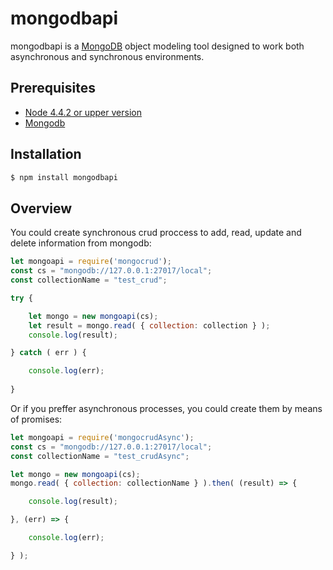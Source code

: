 mongodbapi
=================
mongodbapi is a [MongoDB](https://www.mongodb.org/) object modeling tool designed to work both asynchronous and synchronous environments.

Prerequisites
------------
  - [Node 4.4.2 or upper version](https://nodejs.org/en/)
  - [Mongodb](https://www.mongodb.com/)

Installation
------------
```sh
$ npm install mongodbapi
```

Overview
------------
You could create synchronous crud proccess to add, read, update and delete information from mongodb:    
```js
let mongoapi = require('mongocrud');
const cs = "mongodb://127.0.0.1:27017/local";
const collectionName = "test_crud";

try {

	let mongo = new mongoapi(cs);
	let result = mongo.read( { collection: collection } );
	console.log(result);

} catch ( err ) { 

	console.log(err);
	  
}
```

Or if you preffer asynchronous processes, you could create them by means of promises:  
```js
let mongoapi = require('mongocrudAsync');
const cs = "mongodb://127.0.0.1:27017/local";
const collectionName = "test_crudAsync";

let mongo = new mongoapi(cs);
mongo.read( { collection: collectionName } ).then( (result) => {

	console.log(result);

}, (err) => {

	console.log(err);

} );
```


